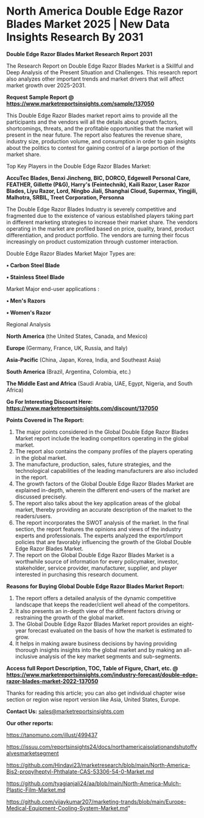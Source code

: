  # North America Double Edge Razor Blades Market 2025 | New Data Insights Research By 2031

<strong>Double Edge Razor Blades Market Research Report 2031</strong>

The Research Report on Double Edge Razor Blades Market is a Skillful and Deep Analysis of the Present Situation and Challenges. This research report also analyzes other important trends and market drivers that will affect market growth over 2025-2031.

<strong>Request Sample Report @ <a href=https://www.marketreportsinsights.com/sample/137050>https://www.marketreportsinsights.com/sample/137050</a></strong>

This Double Edge Razor Blades market report aims to provide all the participants and the vendors will all the details about growth factors, shortcomings, threats, and the profitable opportunities that the market will present in the near future. The report also features the revenue share, industry size, production volume, and consumption in order to gain insights about the politics to contest for gaining control of a large portion of the market share.

Top Key Players in the Double Edge Razor Blades Market:

<strong>AccuTec Blades, Benxi Jincheng, BIC, DORCO, Edgewell Personal Care, FEATHER, Gillette (P&G), Harry's (Feintechnik), Kaili Razor, Laser Razor Blades, Liyu Razor, Lord, Ningbo Jiali, Shanghai Cloud, Supermax, Yingjili, Malhotra, SRBIL, Treet Corporation, Personna</strong>

The Double Edge Razor Blades Industry is severely competitive and fragmented due to the existence of various established players taking part in different marketing strategies to increase their market share. The vendors operating in the market are profiled based on price, quality, brand, product differentiation, and product portfolio. The vendors are turning their focus increasingly on product customization through customer interaction.

Double Edge Razor Blades Market Major Types are:

<strong>• Carbon Steel Blade

• Stainless Steel Blade</strong>

Market Major end-user applications :

<strong>• Men's Razors

• Women's Razor</strong>

Regional Analysis

</u><strong><b>North America</b></strong> (the United States, Canada, and Mexico)

<strong><b>Europe </b></strong>(Germany, France, UK, Russia, and Italy)

<strong><b>Asia-Pacific</b></strong> (China, Japan, Korea, India, and Southeast Asia)

<strong><b>South America</b></strong> (Brazil, Argentina, Colombia, etc.)

<strong><b>The Middle East and Africa</b></strong> (Saudi Arabia, UAE, Egypt, Nigeria, and South Africa)

<strong>Go For Interesting Discount Here: <a href=https://www.marketreportsinsights.com/discount/137050>https://www.marketreportsinsights.com/discount/137050</a></strong>

<strong>Points Covered in The Report:</strong>
<ol>
  <li>The major points considered in the Global Double Edge Razor Blades Market report include the leading competitors operating in the global market.</li>
  <li>The report also contains the company profiles of the players operating in the global market.</li>
  <li>The manufacture, production, sales, future strategies, and the technological capabilities of the leading manufacturers are also included in the report.</li>
  <li>The growth factors of the Global Double Edge Razor Blades Market are explained in-depth, wherein the different end-users of the market are discussed precisely.</li>
  <li>The report also talks about the key application areas of the global market, thereby providing an accurate description of the market to the readers/users.</li>
  <li>The report incorporates the SWOT analysis of the market. In the final section, the report features the opinions and views of the industry experts and professionals. The experts analyzed the export/import policies that are favorably influencing the growth of the Global Double Edge Razor Blades Market.</li>
  <li>The report on the Global Double Edge Razor Blades Market is a worthwhile source of information for every policymaker, investor, stakeholder, service provider, manufacturer, supplier, and player interested in purchasing this research document.</li>
</ol>
<strong>Reasons for Buying Global Double Edge Razor Blades Market Report:</strong>

<ol>
  <li>The report offers a detailed analysis of the dynamic competitive landscape that keeps the reader/client well ahead of the competitors.</li>
  <li>It also presents an in-depth view of the different factors driving or restraining the growth of the global market.</li>
  <li>The Global Double Edge Razor Blades Market report provides an eight-year forecast evaluated on the basis of how the market is estimated to grow.</li>
  <li>It helps in making aware business decisions by having providing thorough insights insights into the global market and by making an all-inclusive analysis of the key market segments and sub-segments.</li>
</ol>
<strong>Access full Report Description, TOC, Table of Figure, Chart, etc. @ <a href=https://www.marketreportsinsights.com/industry-forecast/double-edge-razor-blades-market-2022-137050>https://www.marketreportsinsights.com/industry-forecast/double-edge-razor-blades-market-2022-137050</a></strong>


Thanks for reading this article; you can also get individual chapter wise section or region wise report version like Asia, United States, Europe.

<strong>Contact Us:</strong>
sales@marketreportsinsights.com

<strong>Our other reports:</strong>

<a href=https://tanomuno.com/illust/499437>https://tanomuno.com/illust/499437</a>

<a href=https://issuu.com/reportsinsights24/docs/northamericaisolationandshutoffvalvesmarketsegment>https://issuu.com/reportsinsights24/docs/northamericaisolationandshutoffvalvesmarketsegment</a>

<a href=https://github.com/Hindavi23/marketresearch/blob/main/North-America-Bis2-propylheptyl-Phthalate-CAS-53306-54-0-Market.md>https://github.com/Hindavi23/marketresearch/blob/main/North-America-Bis2-propylheptyl-Phthalate-CAS-53306-54-0-Market.md</a>

<a href=https://github.com/tyagianjali24/aa/blob/main/North-America-Mulch-Plastic-Film-Market.md>https://github.com/tyagianjali24/aa/blob/main/North-America-Mulch-Plastic-Film-Market.md</a>

<a href=https://github.com/vijaykumar207/marketing-trands/blob/main/Europe-Medical-Equipment-Cooling-System-Market.md>https://github.com/vijaykumar207/marketing-trands/blob/main/Europe-Medical-Equipment-Cooling-System-Market.md</a>"
